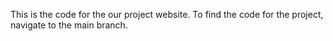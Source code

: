 This is the code for the our project website. To find the code for the project, navigate to the main branch.
